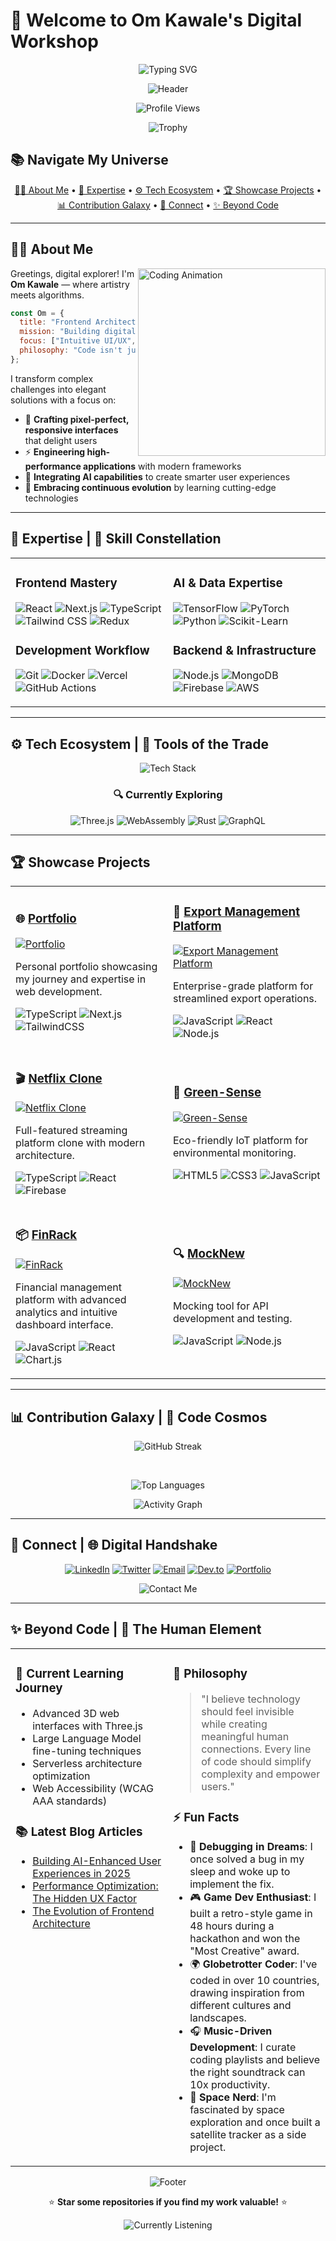# 🌟 Welcome to Om Kawale's Digital Workshop

<div align="center">

![Typing SVG](https://readme-typing-svg.demolab.com?font=Montserrat&weight=700&size=30&duration=3000&pause=1000&color=F7A41D&center=true&vCenter=true&width=1000&lines=Welcome+to+Om+Kawale's+Digital+Workshop+🚀;Frontend+Architect+|+AI+Innovator+|+UX+Visionary;Crafting+Tomorrow's+Interfaces+Today;Where+Creativity+Meets+Technical+Excellence)

![Header](https://capsule-render.vercel.app/api?type=waving&color=gradient&height=120&section=header&animation=fadeIn&fontAlignY=35&fontSize=25)

![Profile Views](https://komarev.com/ghpvc/?username=om7035&label=PROFILE+VISITS&color=blueviolet&style=for-the-badge)

![Trophy](https://github-profile-trophy.vercel.app/?username=om7035&theme=nord&column=7&no-frame=true&margin-w=15)

</div>

## 📚 Navigate My Universe

<p align="center">
  <a href="#-about-me">👨‍💻 About Me</a> •
  <a href="#-expertise">🧠 Expertise</a> •
  <a href="#️-tech-ecosystem">⚙️ Tech Ecosystem</a> •
  <a href="#-showcase-projects">🏆 Showcase Projects</a> •
  <a href="#-contribution-galaxy">📊 Contribution Galaxy</a> •
  <a href="#-connect">🤝 Connect</a> •
  <a href="#-beyond-code">✨ Beyond Code</a>
</p>

---

## 👨‍💻 About Me

<img align="right" width="300" src="https://media.giphy.com/media/qgQUggAC3Pfv687qPC/giphy.gif" alt="Coding Animation" />

Greetings, digital explorer! I'm **Om Kawale** — where artistry meets algorithms.

```javascript
const Om = {
  title: "Frontend Architect & AI Explorer",
  mission: "Building digital experiences that inspire wonder",
  focus: ["Intuitive UI/UX", "Performance Optimization", "AI Integration"],
  philosophy: "Code isn't just functional; it's an art form that shapes human experience"
};
```

I transform complex challenges into elegant solutions with a focus on:

- 🎨 **Crafting pixel-perfect, responsive interfaces** that delight users
- ⚡ **Engineering high-performance applications** with modern frameworks
- 🧠 **Integrating AI capabilities** to create smarter user experiences
- 🔄 **Embracing continuous evolution** by learning cutting-edge technologies

---

## 🧠 Expertise | 🌟 Skill Constellation

<table>
<tr>
<td valign="top" width="50%">

### Frontend Mastery
![React](https://img.shields.io/badge/React-20232A?style=for-the-badge&logo=react&logoColor=61DAFB)
![Next.js](https://img.shields.io/badge/Next.js-000000?style=for-the-badge&logo=next.js&logoColor=white)
![TypeScript](https://img.shields.io/badge/TypeScript-007ACC?style=for-the-badge&logo=typescript&logoColor=white)
![Tailwind CSS](https://img.shields.io/badge/Tailwind_CSS-38B2AC?style=for-the-badge&logo=tailwind-css&logoColor=white)
![Redux](https://img.shields.io/badge/Redux-593D88?style=for-the-badge&logo=redux&logoColor=white)

### Development Workflow
![Git](https://img.shields.io/badge/Git-F05032?style=for-the-badge&logo=git&logoColor=white)
![Docker](https://img.shields.io/badge/Docker-2CA5E0?style=for-the-badge&logo=docker&logoColor=white)
![Vercel](https://img.shields.io/badge/Vercel-000000?style=for-the-badge&logo=vercel&logoColor=white)
![GitHub Actions](https://img.shields.io/badge/GitHub_Actions-2088FF?style=for-the-badge&logo=github-actions&logoColor=white)

</td>
<td valign="top" width="50%">

### AI & Data Expertise
![TensorFlow](https://img.shields.io/badge/TensorFlow-FF6F00?style=for-the-badge&logo=tensorflow&logoColor=white)
![PyTorch](https://img.shields.io/badge/PyTorch-EE4C2C?style=for-the-badge&logo=pytorch&logoColor=white)
![Python](https://img.shields.io/badge/Python-3776AB?style=for-the-badge&logo=python&logoColor=white)
![Scikit-Learn](https://img.shields.io/badge/scikit_learn-F7931E?style=for-the-badge&logo=scikit-learn&logoColor=white)

### Backend & Infrastructure
![Node.js](https://img.shields.io/badge/Node.js-339933?style=for-the-badge&logo=nodedotjs&logoColor=white)
![MongoDB](https://img.shields.io/badge/MongoDB-4EA94B?style=for-the-badge&logo=mongodb&logoColor=white)
![Firebase](https://img.shields.io/badge/Firebase-FFCA28?style=for-the-badge&logo=firebase&logoColor=black)
![AWS](https://img.shields.io/badge/AWS-232F3E?style=for-the-badge&logo=amazon-aws&logoColor=white)

</td>
</tr>
</table>

---

## ⚙️ Tech Ecosystem | 🔧 Tools of the Trade

<div align="center">

![Tech Stack](https://skillicons.dev/icons?i=react,nextjs,typescript,tailwind,redux,nodejs,express,mongodb,firebase,aws,docker,git,figma,tensorflow,pytorch,python,java&perline=9)

### 🔍 Currently Exploring
![Three.js](https://img.shields.io/badge/Three.js-black?style=flat-square&logo=three.js&logoColor=white)
![WebAssembly](https://img.shields.io/badge/WebAssembly-654FF0?style=flat-square&logo=webassembly&logoColor=white)
![Rust](https://img.shields.io/badge/Rust-000000?style=flat-square&logo=rust&logoColor=white)
![GraphQL](https://img.shields.io/badge/GraphQL-E10098?style=flat-square&logo=graphql&logoColor=white)

</div>

---

## 🏆 Showcase Projects

<div align="center">

<table>
<tr>
<td width="50%">

### 🌐 [Portfolio](https://github.com/Om7035/Portfolio)
[![Portfolio](https://github-readme-stats.vercel.app/api/pin/?username=om7035&repo=Portfolio&theme=tokyonight&hide_border=true)](https://github.com/Om7035/Portfolio)

Personal portfolio showcasing my journey and expertise in web development.

![TypeScript](https://img.shields.io/badge/TypeScript-007ACC?style=flat-square&logo=typescript&logoColor=white)
![Next.js](https://img.shields.io/badge/Next.js-black?style=flat-square&logo=next.js&logoColor=white)
![TailwindCSS](https://img.shields.io/badge/TailwindCSS-38B2AC?style=flat-square&logo=tailwind-css&logoColor=white)

</td>
<td width="50%">

### 💼 [Export Management Platform](https://github.com/Om7035/export-management-platform)
[![Export Management Platform](https://github-readme-stats.vercel.app/api/pin/?username=om7035&repo=export-management-platform&theme=tokyonight&hide_border=true)](https://github.com/Om7035/export-management-platform)

Enterprise-grade platform for streamlined export operations.

![JavaScript](https://img.shields.io/badge/JavaScript-F7DF1E?style=flat-square&logo=javascript&logoColor=black)
![React](https://img.shields.io/badge/React-61DAFB?style=flat-square&logo=react&logoColor=black)
![Node.js](https://img.shields.io/badge/Node.js-339933?style=flat-square&logo=node.js&logoColor=white)

</td>
</tr>
<tr>
<td width="50%">

### 🎬 [Netflix Clone](https://github.com/Om7035/netflix-clone)
[![Netflix Clone](https://github-readme-stats.vercel.app/api/pin/?username=om7035&repo=netflix-clone&theme=tokyonight&hide_border=true)](https://github.com/Om7035/netflix-clone)

Full-featured streaming platform clone with modern architecture.

![TypeScript](https://img.shields.io/badge/TypeScript-007ACC?style=flat-square&logo=typescript&logoColor=white)
![React](https://img.shields.io/badge/React-61DAFB?style=flat-square&logo=react&logoColor=black)
![Firebase](https://img.shields.io/badge/Firebase-FFCA28?style=flat-square&logo=firebase&logoColor=black)

</td>
<td width="50%">

### 🌿 [Green-Sense](https://github.com/Om7035/Green-Sense)
[![Green-Sense](https://github-readme-stats.vercel.app/api/pin/?username=om7035&repo=Green-Sense&theme=tokyonight&hide_border=true)](https://github.com/Om7035/Green-Sense)

Eco-friendly IoT platform for environmental monitoring.

![HTML5](https://img.shields.io/badge/HTML5-E34F26?style=flat-square&logo=html5&logoColor=white)
![CSS3](https://img.shields.io/badge/CSS3-1572B6?style=flat-square&logo=css3&logoColor=white)
![JavaScript](https://img.shields.io/badge/JavaScript-F7DF1E?style=flat-square&logo=javascript&logoColor=black)

</td>
</tr>
<tr>
<td width="50%">

### 📦 [FinRack](https://github.com/Om7035/FinRack)
[![FinRack](https://github-readme-stats.vercel.app/api/pin/?username=om7035&repo=FinRack&theme=tokyonight&hide_border=true)](https://github.com/Om7035/FinRack)

Financial management platform with advanced analytics and intuitive dashboard interface.

![JavaScript](https://img.shields.io/badge/JavaScript-F7DF1E?style=flat-square&logo=javascript&logoColor=black)
![React](https://img.shields.io/badge/React-61DAFB?style=flat-square&logo=react&logoColor=black)
![Chart.js](https://img.shields.io/badge/Chart.js-FF6384?style=flat-square&logo=chart.js&logoColor=white)

</td>
<td width="50%">

### 🔍 [MockNew](https://github.com/Om7035/MockNew)
[![MockNew](https://github-readme-stats.vercel.app/api/pin/?username=om7035&repo=MockNew&theme=tokyonight&hide_border=true)](https://github.com/Om7035/MockNew)

Mocking tool for API development and testing.

![JavaScript](https://img.shields.io/badge/JavaScript-F7DF1E?style=flat-square&logo=javascript&logoColor=black)
![Node.js](https://img.shields.io/badge/Node.js-339933?style=flat-square&logo=node.js&logoColor=white)

</td>
</tr>
</table>

</div>

---

## 📊 Contribution Galaxy | 🌌 Code Cosmos

<div align="center">

![GitHub Streak](https://github-readme-streak-stats.herokuapp.com/?user=om7035&theme=tokyonight&hide_border=true&border_radius=10&date_format=M%20j%5B%2C%20Y%5D&ring=ff9c1c&fire=FFD700&currStreakNum=F8D866&sideNums=F8D866)

<br/>

![Top Languages](https://github-readme-stats.vercel.app/api/top-langs/?username=om7035&layout=compact&theme=radical&hide_border=true&border_radius=10&langs_count=8)

![Activity Graph](https://github-readme-activity-graph.vercel.app/graph?username=om7035&theme=tokyo-night&hide_border=true&radius=10&bg_color=141321&line=ff9c1c&point=F8D866&color=ff9c1c)

</div>

---

## 🤝 Connect | 🌐 Digital Handshake

<div align="center">

[![LinkedIn](https://img.shields.io/badge/LinkedIn-0077B5?style=for-the-badge&logo=linkedin&logoColor=white)](https://linkedin.com/in/om-kawale)
[![Twitter](https://img.shields.io/badge/Twitter-1DA1F2?style=for-the-badge&logo=twitter&logoColor=white)](https://twitter.com/your_handle)
[![Email](https://img.shields.io/badge/Email-D14836?style=for-the-badge&logo=gmail&logoColor=white)](mailto:your.email@gmail.com)
[![Dev.to](https://img.shields.io/badge/Dev.to-0A0A0A?style=for-the-badge&logo=devdotto&logoColor=white)](https://dev.to/your_handle)
[![Portfolio](https://img.shields.io/badge/Portfolio-5340ff?style=for-the-badge&logo=Google-chrome&logoColor=white)](https://om-kawale-portfolio.vercel.app)

![Contact Me](https://readme-typing-svg.demolab.com?font=Fira+Code&duration=3000&pause=1000&color=39D353&center=true&multiline=true&repeat=false&width=435&height=60&lines=Have+an+exciting+project%3F;Let's+collaborate!)

</div>

---

## ✨ Beyond Code | 🌈 The Human Element

<table>
<tr>
<td width="50%" valign="top">

### 🧠 Current Learning Journey
- Advanced 3D web interfaces with Three.js
- Large Language Model fine-tuning techniques
- Serverless architecture optimization
- Web Accessibility (WCAG AAA standards)

### 📚 Latest Blog Articles
- [Building AI-Enhanced User Experiences in 2025](https://portfolio-chi-lake-28.vercel.app/blogs)
- [Performance Optimization: The Hidden UX Factor](https://portfolio-chi-lake-28.vercel.app/blogs)
- [The Evolution of Frontend Architecture](https://portfolio-chi-lake-28.vercel.app/blogs)

</td>
<td width="50%" valign="top">

### 💭 Philosophy
> "I believe technology should feel invisible while creating meaningful human connections. Every line of code should simplify complexity and empower users."

### ⚡ Fun Facts
- 🧠 **Debugging in Dreams**: I once solved a bug in my sleep and woke up to implement the fix.
- 🎮 **Game Dev Enthusiast**: I built a retro-style game in 48 hours during a hackathon and won the "Most Creative" award.
- 🌍 **Globetrotter Coder**: I've coded in over 10 countries, drawing inspiration from different cultures and landscapes.
- 🎧 **Music-Driven Development**: I curate coding playlists and believe the right soundtrack can 10x productivity.
- 🚀 **Space Nerd**: I'm fascinated by space exploration and once built a satellite tracker as a side project.

</td>
</tr>
</table>

<div align="center">

![Footer](https://capsule-render.vercel.app/api?type=waving&color=gradient&height=100&section=footer&animation=fadeIn)

⭐ **Star some repositories if you find my work valuable!** ⭐

![Currently Listening](https://readme-typing-svg.demolab.com?font=Fira+Code&size=12&duration=1000&pause=1000&color=1DB954&center=true&vCenter=true&repeat=true&width=600&height=20&lines=🎧+Currently+listening+to+innovative+tech+podcasts+and+lofi+beats)

</div>
